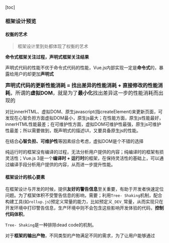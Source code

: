 [toc]

### 框架设计预览

#### 权衡的艺术

> 框架设计里到处都体现了权衡的艺术

**命令式框架关注过程，声明式框架关注结果**

声明式代码的性能不优于命令式代码的性能，Vue.js内部实现一定是**命令式**的，暴露给用户的却更加**声明式**

<font size="3">**声明式代码的更新性能消耗 = 找出差异的性能消耗 + 直接修改的性能消耗**，所谓的**虚拟DOM**，就是为了**最小化**找出差异这一步的性能消耗而出现的</font>

对比innerHTML、虚拟DOM、原生javascript(指createElement)来更新页面，可发现在心智负担方面虚拟DOM最小，原生js最大；在性能方面，原生js性能最好，innerHTML性能最差；在可维护性方面，虚拟DOM可维护性最强，原生js可维护性最差；所以需要做到，既声明式的描述UI，又要具备原生js的性能。

在结合**心智负担、可维护性**等因素综合考虑，虚拟DOM是个不错的选择

纯运行时的框架没有编译的过程，无法分析用户提供的内容；纯编译时的框架有损灵活性；Vue.js 3是一个**编译时 + 运行时**的框架，在保持灵活性的基础上，可以通过编译手段分析用户提供的内容，从而进一步提升性能。

#### 框架设计的核心要素

在框架设计与开发的时候，提供**友好的警告信息**至关重要，有助于开发者快速定位问题。为了框架体积不受警告信息的影响，需要；利用`Tree- Shaking`机制，配合构建工具(如`rollup.js`)预定义常量的能力，比如预定义`_DEV_`常量，从而实现只在开发环境中打印警告信息，生产环境中则不会包含这些影响开发体验的代码，**控制代码体积**。

`Tree- Shaking`是一种排除dead code的机制。

对于**框架的输出产物**，不同类型的产物满足不同的需求，为了让用户能够通过<script>标签直接引用并使用，我们需要输出 IIFE格式的资源，即立即调用的函数表达式。为了让用户能够通过 <script type="module"> 引用并使用，我们需要输出 ESM格式的资源。这里需要注意的是，ESM 格式的资源有两种：用于浏览器的 `esm-browser.js` 和用于打包工具的`esm-bundler.js` 它们的区别在于对预定义常量`_DEV_`的处理，前者直接将`_ DEV_ `常量替换为字面量 true 或false(从而控制需要`Tree-Shaking`的代码)，后者则将`_DEV_ `常量替换为` process.env.NODE_ ENV !=='production'` 语句。

框架的错误处理做得好坏直接决定了用户应用程序的健壮性，同时还决定了用户开发应月处理错误的心智负担。框架需要为用户提供统一的**错误处理接口**，这样用户可以通过注册自定的错误处理两数来处理全部的框架异常。

框架还需提供更加良好的`TypeScript`**类型支持**



#### Vue.js设计思路

本章中，介绍了声明式地描述 UI 的概念。vuejs 是一个声明式的框架，声明式的好处在于，它直接表达结果，用户不需要关注过程。vuejs采用模板的方式来描述UI，但它同样支持使用虛拟DOM 来描述 UI。虛拟DOM 要比模板更加灵活，但模板要比虚拟DOM 更加直观。

**渲染器**的作用是，把**虚拟 DOM** 对象渲染为真实DOM 元素。它的工作原理是递归地遍历虚拟 DOM 对象，并调用原生 DOM API 来完成真实DOM 的创建。渲染器的精髓在于后续的更新，它会通过 <font size="3">**DIFF算法**</font>找出变更点，并且只会更新需要更新的内容。

组件其实就是**一组虛拟DOM元素的封装**，它可以是一个返回虛拟DOM 的函数，也可以是一个对象，但这个对象下必须要有一个函数，用来产出组件要渲染的虚拟 DOM。渲染器在渲染组件时，会先获取组件要渲染的内容，即执行组件的渲染函数并得到其返回值，称之为 subtree，最后再递归地调用渲染器将 subtree 渲染出来即可。

Vuejs 的模板会被一个叫作**编译器**的程序编译为渲染函数，编译器、渲染器都是 Vue.js 的核心组成部分，它们共同构成一个有机的整体，不同模块之间互相配合，进一步提升框架性能。

<img src="https://raw.githubusercontent.com/zhedieya/MyPics/main/typora-img/image-20230215235745491.png" alt="image-20230215235745491" style="zoom:50%;" />

